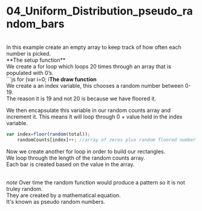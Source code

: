 # 04_Uniform_Distribution_pseudo_random_bars</br>
</br>
In this example create an empty array to keep track of how often each number is picked.</br>
**The setup function** </br>
We create a for loop which loops 20 times through an array that is populated with 0’s.</br>
```js
	for (var i=0; i<total; i++){ //make an array
		randomCounts[i]=0;  
	}	```

**The draw function**</br>
We create a an index variable, this chooses a random number between 0-19.</br>
The reason it is 19 and not 20 is because we have floored it.</br>

We then encapsulate this variable in our random counts array and increment it. This means it will loop through 0 + value held in the index variable.</br>

```js
var index=floor(random(total)); 
	randomCounts[index]++; //array of zeros plus random floored number

```
Now we create another for loop in order to build our rectangles. </br>
We loop through the length of the random counts array.</br>
Each bar is created based on the value in the array. </br></br>

*note*
Over time the random function would produce a pattern so it is not truley random.</br>
They are created by a mathematical equation.</br>
It's known as pseudo random numbers. 

